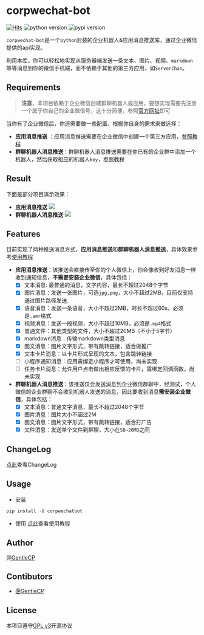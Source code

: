 # corpwechat-bot
[![Hits](https://hits.seeyoufarm.com/api/count/incr/badge.svg?url=https%3A%2F%2Fgithub.com%2FGentleCP%2Fcorpwechat-bot&count_bg=%2379C83D&title_bg=%23555555&icon=&icon_color=%23E7E7E7&title=hits&edge_flat=false)](https://hits.seeyoufarm.com)
![python version](https://img.shields.io/badge/python-3.5+-blue)
![pypi version](https://img.shields.io/pypi/v/corpwechatbot)

`corpwechat-bot`是一个`python`封装的企业机器人&应用消息推送库，通过企业微信提供的api实现。

利用本库，你可以轻松地实现从服务器端发送一条文本、图片、视频、`markdown`等等消息到你的微信手机端，而不依赖于其他的第三方应用，如`ServerChan`。



## Requirements

> **注意**，本项目依赖于企业微信创建群聊机器人或应用，要想实现需要先注册一个属于你自己的企业微信号，这十分简便，参照[官方网址](https://work.weixin.qq.com/)即可

当你有了企业微信后，你还需要做一些配置，根据你自身的需求来做选择：

- **应用消息推送** ：应用消息推送需要在企业微信中创建一个第三方应用，[参照教程](https://open.work.weixin.qq.com/wwopen/helpguide/detail?t=selfBuildApp)
- **群聊机器人消息推送**：群聊机器人消息推送需要在你已有的企业群中添加一个机器人，然后获取相应的机器人`key`，[参照教程](https://jingyan.baidu.com/article/d45ad148cc79eb28552b80b5.html)

## Result
下面是部分项目演示效果：
- **应用消息推送**
![](https://gitee.com/gentlecp/ImgUrl/raw/master/20210408232750.png)
- **群聊机器人消息推送**
![](https://gitee.com/gentlecp/ImgUrl/raw/master/20210409101220.png)
  
## Features
目前实现了两种推送消息方式，**应用消息推送**和**群聊机器人消息推送**，具体效果参考[使用教程](docs/usage.md)

- **应用消息推送**：该推送会直接传至你的个人微信上，你会像收到好友消息一样收到通知信息，**不需要安装企业微信**，具体包括：
  - [x] 文本消息: 最普通的消息，文字内容，最长不超过2048个字节
  - [x] 图片消息：发送一张图片，可选`jpg,png`，大小不超过2MB，目前仅支持通过图片路径发送.
  - [x] 语音消息：发送一条语音，大小不超过2MB，时长不超过60s，必须是`.amr`格式
  - [x] 视频消息：发送一段视频，大小不超过10MB，必须是`.mp4`格式
  - [x] 普通文件：其他类型的文件，大小不超过20MB（不小于5字节）
  - [x] markdown消息：传输markdown类型消息
  - [x] 图文消息：图片文字形式，带有跳转链接，适合做推广
  - [x] 文本卡片消息：以卡片形式呈现的文本，包含跳转链接
  - [ ] 小程序通知消息：应用需绑定小程序才可使用，尚未实现
  - [ ] 任务卡片消息：允许用户点击做出相应反馈的卡片，需绑定回调函数，尚未实现

- **群聊机器人消息推送**：该推送仅会发送消息到企业微信群聊中，经测试，个人微信的企业群聊不会收到机器人发送的消息，因此要收到消息**需安装企业微信**，具体包括：
  - [x] 文本消息：普通文字消息，最长不超过2048个字节
  - [x] 图片消息：图片大小不超过2M
  - [x] 图文消息：图片文字形式，带有跳转链接，适合打广告
  - [x] 文件消息：发送单个文件到群聊，大小在`5B~20MB`之间

## ChangeLog
[点此](docs/changelog.md)查看ChangeLog

## Usage
- 安装
```python
pip install -U corpwechatbot
```
- 使用
[点此](docs/usage.md)查看使用教程

## Author
[@GentleCP](https://github.com/GentleCP)

## Contibutors
- [@GentleCP](https://github.com/GentleCP)

## License
本项目遵守[GPL v3](LICENSE)开源协议
